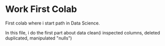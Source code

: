 # Work First Colab
First colab where i start path in Data Science.

In this file, i do the first part about data clean(i inspected columns, deleted duplicated, manipulated "nulls")

